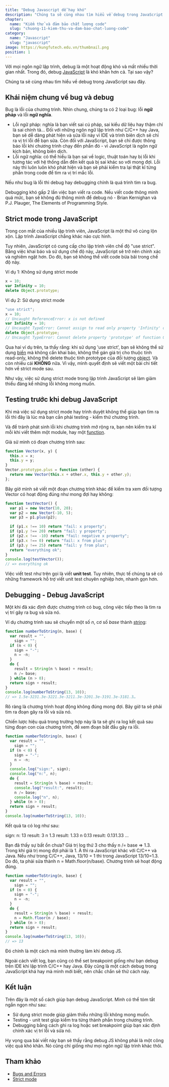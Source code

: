 ```yaml
---
title: "Debug Javascript dễ hay khó"
description: "Chúng ta sẽ cùng nhau tìm hiểu về debug trong JavaScript sau đây."
chapter:
  name: "Kiểm thử và đảm bảo chất lượng code"
  slug: "chuong-11-kiem-thu-va-dam-bao-chat-luong-code"
category:
  name: "Javascript"
  slug: "javascript"
image: https://kungfutech.edu.vn/thumbnail.png
position: 1
---
```


Với mọi ngôn ngữ lập trình, debug là một hoạt động khó và mất nhiều thời gian nhất. Trong đó, debug [JavaScript](/bai-viet/javascript/gioi-thieu-javascript) là khó khăn hơn cả. Tại sao vậy?

Chúng ta sẽ cùng nhau tìm hiểu về debug trong JavaScript sau đây.

## Khái niệm chung về bug và debug

Bug là lỗi của chương trình. Nhìn chung, chúng ta có 2 loại bug: lỗi **ngữ pháp** và lỗi **ngữ nghĩa**.

- Lỗi ngữ pháp: nghĩa là bạn viết sai cú pháp, sai kiểu dữ liệu hay thậm chí là sai chính tả... Đối với những ngôn ngữ lập trình như C/C++ hay Java, bạn sẽ dễ dàng phát hiện và sửa lỗi này vì IDE và trình biên dịch sẽ chỉ ra vị trí lỗi để bạn sửa. Còn đối với JavaScript, bạn sẽ chỉ được thông báo lỗi khi chương trình chạy đến phần đó - vì JavaScript là ngôn ngữ kịch bản, không biên dịch.
- Lỗi ngữ nghĩa: có thể hiểu là bạn sai về logic, thuật toán hay bị lỗi khi tương tác với hệ thống dẫn đến kết quả bị sai khác so với mong đợi. Lỗi này thì luôn luôn khó phát hiện và bạn sẽ phải kiểm tra lại thật kĩ từng phần trong code để tìm ra vị trí mắc lỗi.

Nếu như bug là lỗi thì debug hay debugging chính là quá trình tìm ra bug.

<content-info>

Debugging khó gấp 2 lần việc bạn viết ra code. Nếu viết code thông minh quá mức, bạn sẽ không đủ thông minh để debug nó - Brian Kernighan và P.J. Plauger, The Elements of Programming Style.

</content-info>

## Strict mode trong JavaScript

Trong con mắt của nhiều lập trình viên, JavaScript là một thứ vô cùng lộn xộn. Lập trình JavaScript chẳng khác nào cực hình.

Tuy nhiên, JavaScript có cung cấp cho lập trình viên chế độ "use strict". Bằng việc khai báo và sử dụng chế độ này, JavaScript sẽ trở nên chính xác và nghiêm ngặt hơn. Do đó, bạn sẽ không thể viết code bừa bãi trong chế độ này.

Ví dụ 1: Không sử dụng strict mode

```js
x = 10;
var Infinity = 10;
delete Object.prototype;
```

Ví dụ 2: Sử dụng strict mode

```js
"use strict";
x = 10;
// Uncaught ReferenceError: x is not defined
var Infinity = 10;
// Uncaught TypeError: Cannot assign to read only property 'Infinity' of object '#<Window>'
delete Object.prototype;
// Uncaught TypeError: Cannot delete property 'prototype' of function Object() { [native code] }
```

Qua hai ví dụ trên, ta thấy rằng: khi sử dụng 'use strict', bạn sẽ không thể sử dụng [biến](/bai-viet/javascript/cac-kieu-du-lieu-trong-javascript/) mà không cần khai báo, không thể gán giá trị cho thuộc tính read-only, không thể delete thuộc tính prototype của đối tượng [object](/bai-viet/javascript/object-la-gi-object-trong-javascript/). Và còn nhiều cái **KHÔNG** nữa. Vì vậy, mình quyết định sẽ viết một bài chi tiết hơn về strict mode sau.

Như vậy, việc sử dụng strict mode trong lập trình JavaScript sẽ làm giảm thiểu đáng kể những lỗi không mong muốn.

## Testing trước khi debug JavaScript

Khi mà việc sử dụng strict mode hay trình duyệt không thể giúp bạn tìm ra lỗi thì đây là lúc mà bạn cần phải testing - kiểm thử chương trình.

Và để tránh phát sinh lỗi khi chương trình mở rộng ra, bạn nên kiểm tra kĩ mỗi khi viết thêm một module, hay một [function](/bai-viet/javascript/ham-trong-javascript).

Giả sử mình có đoạn chương trình sau:

```js
function Vector(x, y) {
  this.x = x;
  this.y = y;
}
Vector.prototype.plus = function (other) {
  return new Vector(this.x + other.x, this.y + other.y);
};
```

Bây giờ mình sẽ viết một đoạn chương trình khác để kiểm tra xem đối tượng Vector có hoạt động đúng như mong đợi hay không:

```js
function testVector() {
  var p1 = new Vector(10, 20);
  var p2 = new Vector(-10, 5);
  var p3 = p1.plus(p2);

  if (p1.x !== 10) return "fail: x property";
  if (p1.y !== 20) return "fail: y property";
  if (p2.x !== -10) return "fail: negative x property";
  if (p3.x !== 0) return "fail: x from plus";
  if (p3.y !== 25) return "fail: y from plus";
  return "everything ok";
}
console.log(testVector());
// => everything ok
```

Việc viết test như trên gọi là viết **unit test**. Tuy nhiên, thực tế chúng ta sẽ có những framework hỗ trợ viết unit test chuyên nghiệp hơn, nhanh gọn hơn.

## Debugging - Debug JavaScript

Một khi đã xác định được chương trình có bug, công việc tiếp theo là tìm ra vị trí gây ra bug và sửa nó.

Ví dụ chương trình sau sẽ chuyển một số _n_, cơ số _base_ thành [string](/bai-viet/javascript/cac-kieu-du-lieu-trong-javascript):

```js
function numberToString(n, base) {
  var result = "",
    sign = "";
  if (n < 0) {
    sign = "-";
    n = -n;
  }
  do {
    result = String(n % base) + result;
    n /= base;
  } while (n > 0);
  return sign + result;
}
console.log(numberToString(13, 10));
// => 1.5e-3231.3e-3221.3e-3211.3e-3201.3e-3191.3e-3181.3…
```

Rõ ràng là chương trình hoạt động không đúng mong đợi. Bây giờ ta sẽ phải tìm ra đoạn gây ra lỗi và sửa nó.

Chiến lược hiệu quả trong trường hợp này là ta sẽ ghi ra log kết quả sau từng đoạn con của chương trình, để xem đoạn bắt đầu gây ra lỗi.

```js
function numberToString(n, base) {
  var result = "",
    sign = "";
  if (n < 0) {
    sign = "-";
    n = -n;
  }
  console.log("sign:", sign);
  console.log("n:", n);
  do {
    result = String(n % base) + result;
    console.log("result:", result);
    n /= base;
    console.log("n", n);
  } while (n > 0);
  return sign + result;
}
console.log(numberToString(13, 10));
```

Kết quả ta có log như sau:

<content-result>

sign:
n: 13
result: 3
n 1.3
result: 1.33
n 0.13
result: 0.131.33
...

</content-result>

Bạn đã thấy sự bất ổn chưa? Giá trị log thứ 3 cho thấy n /= base => 1.3. Trong khi giá trị mong đợi phải là 1. À thì ra JavaScript khác với C/C++ và Java. Nếu như trong C/C++, Java, 13/10 = 1 thì trong JavaScript 13/10=1.3. Do đó, ta phải sửa thành n = Math.floor(n/base). Chương trình sẽ hoạt động đúng.

```js
function numberToString(n, base) {
  var result = "",
    sign = "";
  if (n < 0) {
    sign = "-";
    n = -n;
  }
  do {
    result = String(n % base) + result;
    n = Math.floor(n / base);
  } while (n > 0);
  return sign + result;
}
console.log(numberToString(13, 10));
// => 13
```

Đó chính là một cách mà mình thường làm khi debug JS.

Ngoài cách viết log, bạn cũng có thể set breakpoint giống như bạn debug trên IDE khi lập trình C/C++ hay Java. Đây cũng là một cách debug trong JavaScript khá hay mà mình mới biết, nên chắc chắn sẽ thử cách này.

## Kết luận

Trên đây là một số cách giúp bạn debug JavaScript. Mình có thể tóm tắt ngắn ngọn như sau:

- Sử dụng strict mode giúp giảm thiểu những lỗi không mong muốn.
- Testing - unit test giúp kiểm tra từng thành phần trong chương trình.
- Debugging bằng cách ghi ra log hoặc set breakpoint giúp bạn xác định chính xác vị trí lỗi và sửa nó.

Hy vọng qua bài viết này bạn sẽ thấy rằng debug JS không phải là một công việc quá khó khăn. Nó cũng chỉ giống như mọi ngôn ngữ lập trình khác thôi.

## Tham khảo

- [Bugs and Errors](https://eloquentjavascript.net/08_error.html)
- [Strict mode](https://developer.mozilla.org/en-US/docs/Web/JavaScript/Reference/Strict_mode)
